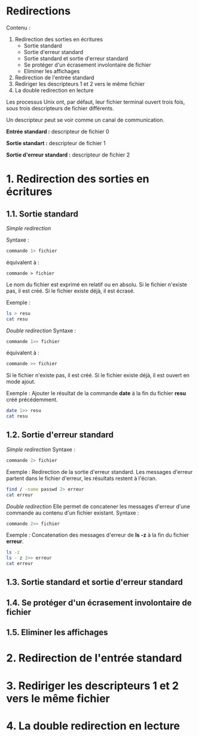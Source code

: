 # Redirections

Contenu :

1. Redirection des sorties en écritures
   - Sortie standard
   - Sortie d'erreur standard
   - Sortie standard et sortie d'erreur standard
   - Se protéger d'un écrasement involontaire de fichier
   - Eliminer les affichages
2. Redirection de l'entrée standard
3. Rediriger les descripteurs 1 et 2 vers le même fichier
4. La double redirection en lecture

Les processus Unix ont, par défaut, leur fichier terminal ouvert trois fois, sous trois descripteurs de fichier différents.

Un descripteur peut se voir comme un canal de communication.

__Entrée standard :__ descripteur de fichier 0

__Sortie standart :__ descripteur de fichier 1

__Sortie d'erreur standard :__ descripteur de fichier 2

# 1. Redirection des sorties en écritures
## 1.1. Sortie standard

_Simple redirection_

Syntaxe :
```sh
commande 1> fichier
```
équivalent à :
```shell
commande > fichier
```
Le nom du fichier est exprimé en relatif ou en absolu.
Si le fichier n'existe pas, il est créé. Si le fichier existe déjà, il est écrasé.

Exemple : 
```bash
ls > resu
cat resu
```

_Double redirection_
Syntaxe :
```sh
commande 1>> fichier
```
équivalent à :
```sh
commande >> fichier
```
Si le fichier n'existe pas, il est créé. Si le fichier existe déjà, il est ouvert en mode ajout.

Exemple : 
Ajouter le résultat de la commande __date__ à la fin du fichier __resu__ créé précédemment.
```sh
date 1>> resu
cat resu
```

## 1.2. Sortie d'erreur standard

_Simple redirection_
Syntaxe :
```sh
commande 2> fichier
```

Exemple : 
Redirection de la sortie d'erreur standard. Les messages d'erreur partent dans le fichier d'erreur, les résultats restent à l'écran.

```sh
find / -name passwd 2> erreur
cat erreur
```

_Double redirection_
Elle permet de concatener les messages d'erreur d'une commande au contenu d'un fichier existant.
Syntaxe :
```sh
commande 2>> fichier
```
Exemple : 
Concatenation des messages d'erreur de __ls -z__ à la fin du fichier __erreur__.
```bash
ls -z
ls - z 2>> erreur
cat erreur
```


## 1.3. Sortie standard et sortie d'erreur standard
## 1.4. Se protéger d'un écrasement involontaire de fichier 
## 1.5. Eliminer les affichages

# 2. Redirection de l'entrée standard

# 3. Rediriger les descripteurs 1 et 2 vers le même fichier

# 4. La double redirection en lecture
